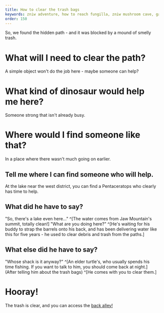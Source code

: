 ```yaml
---
title: How to clear the trash bags
keywords: zniw adventure, how to reach fungilla, zniw mushroom cave, games with mushrooms
order: 150
---
```


So, we found the hidden path - and it was blocked by a mound of smelly trash.

# What will I need to clear the path?
A simple object won't do the job here - maybe someone can help?

# What kind of dinosaur would help me here?
Someone strong that isn't already busy.

# Where would I find someone like that?
In a place where there wasn't much going on earlier.

## Tell me where I can find someone who will help.
At the lake near the west district, you can find a Pentaceratops who clearly has time to help.

## What did he have to say?
"So, there's a lake even here..." ^[The water comes from Jaw Mountain's summit, totally clean!]
"What are you doing here?" ^[He's waiting for his buddy to strap the barrels onto his back, and has been delivering water like this for five years - he used to clear debris and trash from the paths.]

## What else did he have to say?
"Whose shack is it anyway?" ^[An elder turtle's, who usually spends his time fishing. If you want to talk to him, you should come back at night.]
(After telling him about the trash bags) ^[He comes with you to clear them.]

# Hooray!
The trash is clear, and you can access the [back alley!](alley.md)